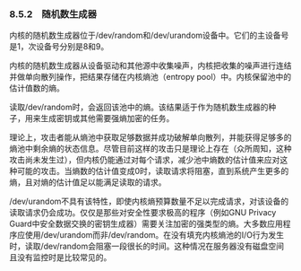 ### 8.5.2　随机数生成器

内核的随机数生成器位于/dev/random和/dev/urandom设备中。它们的主设备号是1，次设备号分别是8和9。

内核的随机数生成器从设备驱动和其他源中收集噪声，内核把收集的噪声进行连结并做单向散列操作，把结果存储在内核熵池（entropy pool）中。内核保留池中的估计值数的熵。

读取/dev/random时，会返回该池中的熵。该结果适于作为随机数生成器的种子，用来生成密钥或其他需要强熵加密的任务。

理论上，攻击者能从熵池中获取足够数据并成功破解单向散列，并能获得足够多的熵池中剩余熵的状态信息。尽管目前这样的攻击只是理论上存在（众所周知，这种攻击尚未发生过），但内核仍能通过对每个请求，减少池中熵数的估计值来应对这种可能的攻击。当熵数的估计值变成0时，读取请求将阻塞，直到系统产生更多的熵，且对熵的估计值足以能满足读取的请求。

/dev/urandom不具有该特性，即使内核熵预算数量不足以完成请求，对该设备的读取请求仍会成功。仅仅是那些对安全性要求极高的程序（例如GNU Privacy Guard中安全数据交换的密钥生成器）需要关注加密的强类型的熵。大多数应用程序应使用/dev/urandom而非/dev/random。在没有填充内核熵池的I/O行为发生时，读取/dev/random会阻塞一段很长的时间。这种情况在服务器没有磁盘空间且没有监控时是比较常见的。

